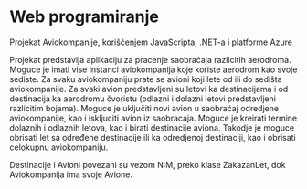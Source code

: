 # Web programiranje
Projekat Aviokompanije, korišćenjem JavaScripta, .NET-a i platforme Azure

Projekat predstavlja aplikaciju za pracenje saobraćaja razlicitih aerodroma. 
Moguce je imati vise instanci aviokompanija koje koriste aerodrom kao svoje sediste. 
Za svaku aviokompaniju prate se avioni koji lete od ili do sedišta aviokompanije. Za svaki avion predstavljeni su letovi ka destinacijama i od destinacija ka aerodromu čvoristu (odlazni i dolazni letovi predstavljeni razlicitim bojama). 
Moguce je uključiti novi avion u saobraćaj odredjene aviokompanije, kao i iskljuciti avion iz saobracaja. 
Moguce je kreirati termine dolaznih i odlaznih letova, kao i birati destinacije aviona. 
Takodje je moguce obrisati let sa određene destinacije ili ka odredjenoj destinaciji, kao i obrisati celokupnu aviokompaniju. 

Destinacije i Avioni povezani su vezom N:M, preko klase ZakazanLet, dok Aviokompanija ima svoje Avione.
 
